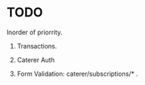 # TODO
Inorder of priorrity.

1. Transactions.

2. Caterer Auth

3. Form Validation: caterer/subscriptions/* . 

